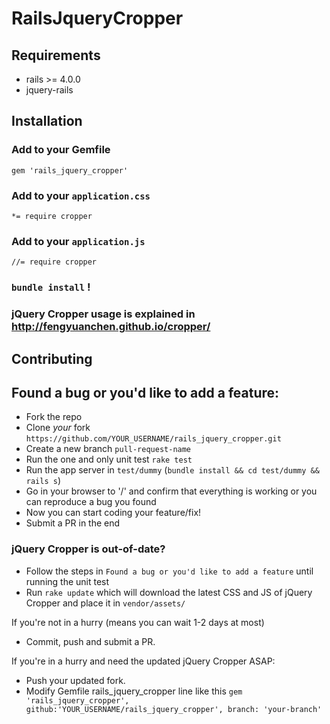 # RailsJqueryCropper

## Requirements

* rails >= 4.0.0
* jquery-rails


## Installation

### Add to your Gemfile

`gem 'rails_jquery_cropper'`

### Add to your `application.css`

`*= require cropper`

### Add to your `application.js`

`//= require cropper`

### `bundle install` !

### jQuery Cropper usage is explained in http://fengyuanchen.github.io/cropper/


## Contributing

## Found a bug or you'd like to add a feature:

* Fork the repo
* Clone *your* fork `https://github.com/YOUR_USERNAME/rails_jquery_cropper.git`
* Create a new branch `pull-request-name`
* Run the one and only unit test `rake test`
* Run the app server in `test/dummy` (`bundle install && cd test/dummy && rails s`)
* Go in your browser to '/' and confirm that everything is working or you can reproduce a bug you found
* Now you can start coding your feature/fix!
* Submit a PR in the end

### jQuery Cropper is out-of-date?

* Follow the steps in `Found a bug or you'd like to add a feature` until running the unit test
* Run `rake update` which will download the latest CSS and JS of jQuery Cropper and place it in `vendor/assets/`

If you're not in a hurry (means you can wait 1-2 days at most)
* Commit, push and submit a PR.


If you're in a hurry and need the updated jQuery Cropper ASAP:
* Push your updated fork.
* Modify Gemfile rails_jquery_cropper line like this `gem 'rails_jquery_cropper', github:'YOUR_USERNAME/rails_jquery_cropper', branch: 'your-branch'`
